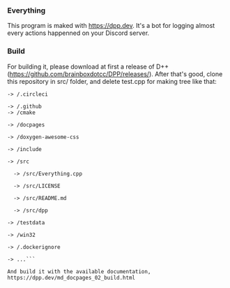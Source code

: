### Everything
This program is maked with https://dpp.dev.
It's a bot for logging almost every actions happenned on your Discord server.

### Build
For building it, please download at first a release of D++ (https://github.com/brainboxdotcc/DPP/releases/).
After that's good, clone this repository in src/ folder, and delete test.cpp for making tree like that:
```
-> /.circleci

-> /.github
-> /cmake

-> /docpages

-> /doxygen-awesome-css

-> /include

-> /src

  -> /src/Everything.cpp
  
  -> /src/LICENSE
  
  -> /src/README.md

  -> /src/dpp
  
-> /testdata

-> /win32

-> /.dockerignore 

-> ...```

And build it with the available documentation, https://dpp.dev/md_docpages_02_build.html
